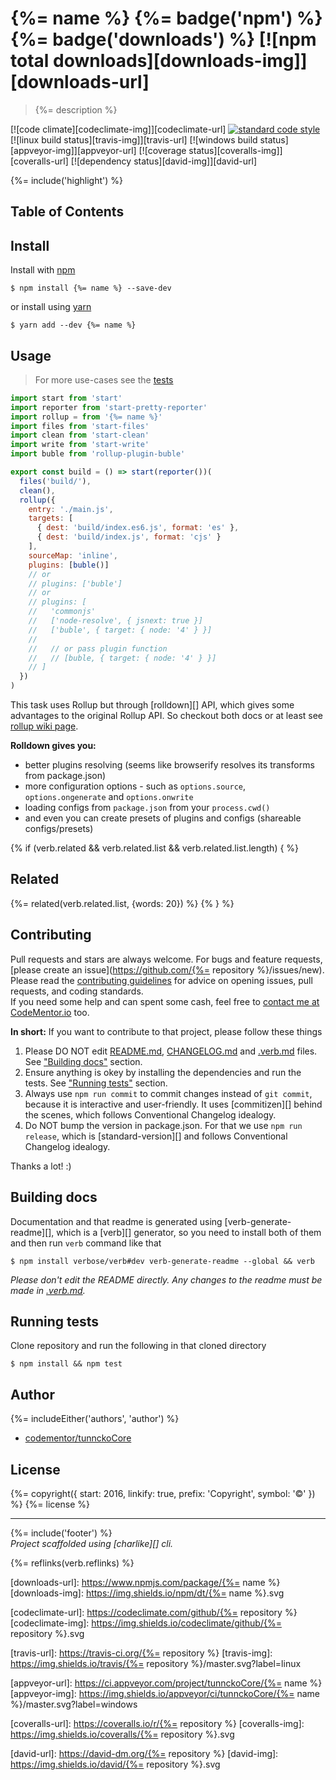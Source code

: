 # {%= name %} {%= badge('npm') %} {%= badge('downloads') %} [![npm total downloads][downloads-img]][downloads-url]

> {%= description %}

[![code climate][codeclimate-img]][codeclimate-url] 
[![standard code style][standard-img]][standard-url] 
[![linux build status][travis-img]][travis-url] 
[![windows build status][appveyor-img]][appveyor-url] 
[![coverage status][coveralls-img]][coveralls-url] 
[![dependency status][david-img]][david-url]

{%= include('highlight') %}

## Table of Contents
<!-- toc -->

## Install
Install with [npm](https://www.npmjs.com/)

```
$ npm install {%= name %} --save-dev
```

or install using [yarn](https://yarnpkg.com)

```
$ yarn add --dev {%= name %}
```

## Usage
> For more use-cases see the [tests](test.js)

```js
import start from 'start'
import reporter from 'start-pretty-reporter'
import rollup = from '{%= name %}'
import files from 'start-files'
import clean from 'start-clean'
import write from 'start-write'
import buble from 'rollup-plugin-buble'

export const build = () => start(reporter())(
  files('build/'),
  clean(),
  rollup({
    entry: './main.js',
    targets: [
      { dest: 'build/index.es6.js', format: 'es' },
      { dest: 'build/index.js', format: 'cjs' }
    ],
    sourceMap: 'inline',
    plugins: [buble()]
    // or
    // plugins: ['buble']
    // or
    // plugins: [
    //   'commonjs'
    //   ['node-resolve', { jsnext: true }]
    //   ['buble', { target: { node: '4' } }]
    //   
    //   // or pass plugin function
    //   // [buble, { target: { node: '4' } }]
    // ]
  })
)

```

This task uses Rollup but through [rolldown][] API, which gives some advantages to the original Rollup API. So checkout both docs or at least see [rollup wiki page](https://github.com/rollup/rollup/wiki/JavaScript-API).

**Rolldown gives you:**

- better plugins resolving (seems like browserify resolves its transforms from package.json)
- more configuration options - such as `options.source`, `options.ongenerate` and `options.onwrite`
- loading configs from `package.json` from your `process.cwd()`
- and even you can create presets of plugins and configs (shareable configs/presets)

{% if (verb.related && verb.related.list && verb.related.list.length) { %}
## Related
{%= related(verb.related.list, {words: 20}) %}
{% } %}

## Contributing
Pull requests and stars are always welcome. For bugs and feature requests, [please create an issue](https://github.com/{%= repository %}/issues/new).  
Please read the [contributing guidelines](CONTRIBUTING.md) for advice on opening issues, pull requests, and coding standards.  
If you need some help and can spent some cash, feel free to [contact me at CodeMentor.io](https://www.codementor.io/tunnckocore?utm_source=github&utm_medium=button&utm_term=tunnckocore&utm_campaign=github) too.

**In short:** If you want to contribute to that project, please follow these things

1. Please DO NOT edit [README.md](README.md), [CHANGELOG.md](CHANGELOG.md) and [.verb.md](.verb.md) files. See ["Building docs"](#building-docs) section.
2. Ensure anything is okey by installing the dependencies and run the tests. See ["Running tests"](#running-tests) section.
3. Always use `npm run commit` to commit changes instead of `git commit`, because it is interactive and user-friendly. It uses [commitizen][] behind the scenes, which follows Conventional Changelog idealogy.
4. Do NOT bump the version in package.json. For that we use `npm run release`, which is [standard-version][] and follows Conventional Changelog idealogy.

Thanks a lot! :)

## Building docs
Documentation and that readme is generated using [verb-generate-readme][], which is a [verb][] generator, so you need to install both of them and then run `verb` command like that

```
$ npm install verbose/verb#dev verb-generate-readme --global && verb
```

_Please don't edit the README directly. Any changes to the readme must be made in [.verb.md](.verb.md)._

## Running tests
Clone repository and run the following in that cloned directory

```
$ npm install && npm test
```

## Author
{%= includeEither('authors', 'author') %}
+ [codementor/tunnckoCore](https://codementor.io/tunnckoCore)

## License
{%= copyright({ start: 2016, linkify: true, prefix: 'Copyright', symbol: '©' }) %} {%= license %}

***

{%= include('footer') %}  
_Project scaffolded using [charlike][] cli._

{%= reflinks(verb.reflinks) %}

[downloads-url]: https://www.npmjs.com/package/{%= name %}
[downloads-img]: https://img.shields.io/npm/dt/{%= name %}.svg

[codeclimate-url]: https://codeclimate.com/github/{%= repository %}
[codeclimate-img]: https://img.shields.io/codeclimate/github/{%= repository %}.svg

[travis-url]: https://travis-ci.org/{%= repository %}
[travis-img]: https://img.shields.io/travis/{%= repository %}/master.svg?label=linux

[appveyor-url]: https://ci.appveyor.com/project/tunnckoCore/{%= name %}
[appveyor-img]: https://img.shields.io/appveyor/ci/tunnckoCore/{%= name %}/master.svg?label=windows

[coveralls-url]: https://coveralls.io/r/{%= repository %}
[coveralls-img]: https://img.shields.io/coveralls/{%= repository %}.svg

[david-url]: https://david-dm.org/{%= repository %}
[david-img]: https://img.shields.io/david/{%= repository %}.svg

[standard-url]: https://github.com/feross/standard
[standard-img]: https://img.shields.io/badge/code%20style-standard-brightgreen.svg